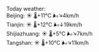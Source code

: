 Today weather:  
Beijing: ☀️   🌡️+11°C 🌬️↘4km/h  
Tianjin: ☀️   🌡️+12°C 🌬️↓19km/h  
Shijiazhuang: ☀️   🌡️+5°C 🌬️↘7km/h  
Tangshan: ☀️   🌡️+10°C 🌬️↘11km/h  
